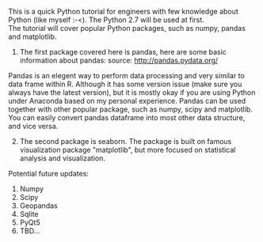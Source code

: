 This is a quick Python tutorial for engineers with few knowledge about Python (like myself :-<). The Python 2.7 will be used at first.  
The tutorial will cover popular Python packages, such as numpy, pandas and matplotlib.

1. The first package covered here is pandas, here are some basic information about pandas:
source: http://pandas.pydata.org/

Pandas is an elegent way to perform data processing and very similar to data frame within R.  Although it has some version issue (make sure you always have the latest version), but it is mostly okay if you are using Python under Anaconda based on my personal experience.
Pandas can be used together with other popular package, such as numpy, scipy and matplotlib. You can easily convert pandas dataframe into most other data structure, and vice versa.  

2. The second package is seaborn.  The package is built on famous visualization package "matplotlib", but more focused on statistical analysis and visualization. 

Potential future updates:
1. Numpy
2. Scipy
3. Geopandas
4. Sqlite
5. PyQt5
6. TBD...

